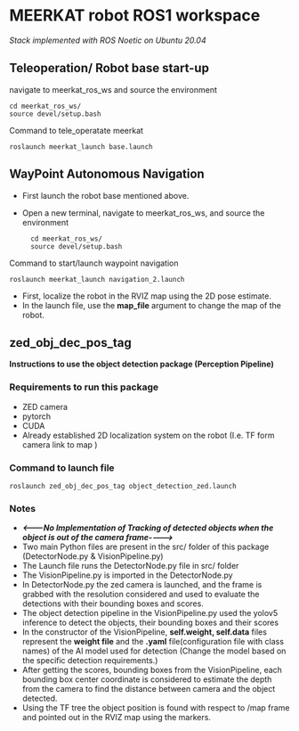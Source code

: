 # MEERKAT robot ROS1 workspace 
*Stack implemented with ROS Noetic on Ubuntu 20.04*
## Teleoperation/ Robot base start-up
navigate to meerkat_ros_ws and source the environment

    cd meerkat_ros_ws/
    source devel/setup.bash
    
Command to tele_operatate meerkat

    roslaunch meerkat_launch base.launch

## WayPoint Autonomous Navigation
- First launch the robot base mentioned above.
- Open a new terminal, navigate to meerkat_ros_ws, and source the environment

        cd meerkat_ros_ws/
        source devel/setup.bash

Command to start/launch waypoint navigation

    roslaunch meerkat_launch navigation_2.launch

- First, localize the robot in the RVIZ map using the 2D pose estimate.
- In the launch file, use the **map_file** argument to change the map of the robot.


## zed_obj_dec_pos_tag 
**Instructions to use the object detection package (Perception Pipeline)**



### Requirements to run this package 
- ZED camera
- pytorch
- CUDA
- Already established 2D localization system on the robot (I.e. TF form camera link to map )

### Command to launch file
    roslaunch zed_obj_dec_pos_tag object_detection_zed.launch 
### Notes
  - ***<---No Implementation of Tracking of detected objects when the object is out of the camera frame---->***
  - Two main Python files are present in the src/ folder of this package (DetectorNode.py & VisionPipeline.py)
  - The Launch file runs the DetectorNode.py file in src/ folder
  - The VisionPipeline.py is imported in the DetectorNode.py
  - In DetectorNode.py the zed camera is launched, and the frame is grabbed with the resolution considered and used to evaluate the detections with their bounding boxes and scores.
  - The object detection pipeline in the VisionPipeline.py used the yolov5 inference to detect the objects, their bounding boxes and their scores 
  - In the constructor of the VisionPipeline, **self.weight, self.data** files represent the **weight file** and the **.yaml** file(configuration file with class names) of the AI model used for detection (Change the model based on the specific detection requirements.)
  - After getting the scores, bounding boxes from the VisionPipeline, each bounding box center coordinate is considered to estimate the depth from the camera to find the distance between camera and the object detected.
  - Using the TF tree the object position is found with respect to /map frame and pointed out in the RVIZ map using the markers.


